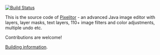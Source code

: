 
[![Build Status](https://travis-ci.com/lbalazscs/Pixelitor.svg?branch=master)](https://travis-ci.com/lbalazscs/Pixelitor)

This is the source code of [Pixelitor](https://pixelitor.sourceforge.io/) - an advanced Java image editor with layers, layer masks, text layers, 110+ image filters and color adjustments, multiple undo etc. 

Contributions are welcome!

[Building information](Developing.md). 


